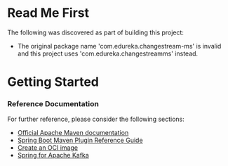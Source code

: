 # Read Me First
The following was discovered as part of building this project:

* The original package name 'com.edureka.changestream-ms' is invalid and this project uses 'com.edureka.changestreamms' instead.

# Getting Started

### Reference Documentation
For further reference, please consider the following sections:

* [Official Apache Maven documentation](https://maven.apache.org/guides/index.html)
* [Spring Boot Maven Plugin Reference Guide](https://docs.spring.io/spring-boot/docs/2.3.4.RELEASE/maven-plugin/reference/html/)
* [Create an OCI image](https://docs.spring.io/spring-boot/docs/2.3.4.RELEASE/maven-plugin/reference/html/#build-image)
* [Spring for Apache Kafka](https://docs.spring.io/spring-boot/docs/2.3.4.RELEASE/reference/htmlsingle/#boot-features-kafka)


